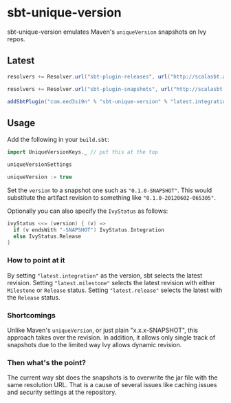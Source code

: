 sbt-unique-version
==================

sbt-unique-version emulates Maven's `uniqueVersion` snapshots on Ivy repos.

Latest
------

```scala
resolvers += Resolver.url("sbt-plugin-releases", url("http://scalasbt.artifactoryonline.com/scalasbt/sbt-plugin-releases"))(Resolver.ivyStylePatterns)

resolvers += Resolver.url("sbt-plugin-snapshots", url("http://scalasbt.artifactoryonline.com/scalasbt/sbt-plugin-snapshots"))(Resolver.ivyStylePatterns)

addSbtPlugin("com.eed3si9n" % "sbt-unique-version" % "latest.integration") // or "0.1.0"
```

Usage
-----

Add the following in  your `build.sbt`:

```scala
import UniqueVersionKeys._ // put this at the top

uniqueVersionSettings

uniqueVersion := true
```

Set the `version` to a snapshot one such as `"0.1.0-SNAPSHOT"`.
This would substitute the artifact revision to something like `"0.1.0-20120602-065305"`.

Optionally you can also specify the `IvyStatus` as follows:

```scala
ivyStatus <<= (version) { (v) =>
  if (v endsWith "-SNAPSHOT") IvyStatus.Integration
  else IvyStatus.Release
}
```

### How to point at it

By setting `"latest.integration"` as the version, sbt selects the latest revision. Setting `"latest.milestone"` selects the latest revision with either `Milestone` or `Release` status. Setting `"latest.release"` selects the latest with the `Release` status.

### Shortcomings

Unlike Maven's `uniqueVersion`, or just plain "x.x.x-SNAPSHOT", this approach takes over the revision.
In addition, it allows only single track of snapshots due to the limited way Ivy allows dynamic revision.

### Then what's the point?

The current way sbt does the snapshots is to overwrite the jar file with the same resolution URL.
That is a cause of several issues like caching issues and security settings at the repository.
